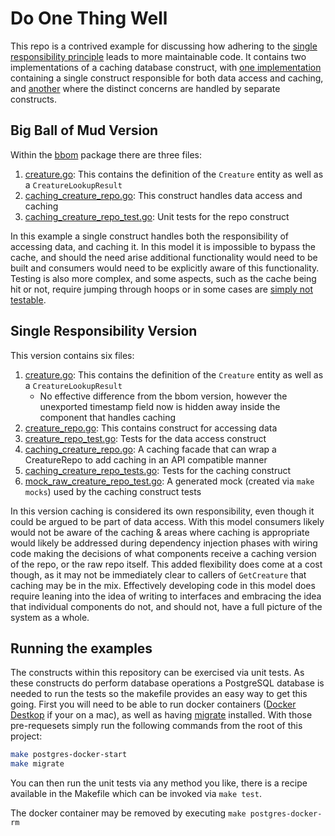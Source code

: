 # Do One Thing Well

This repo is a contrived example for discussing how adhering to the [single responsibility principle](https://en.wikipedia.org/wiki/Single-responsibility_principle) leads to more maintainable code. It contains two implementations of a caching database construct, with [one implementation](#big-ball-of-mud-version) containing a single construct responsible for both data access and caching, and [another](#single-responsibility-version) where the distinct concerns are handled by separate constructs.

## Big Ball of Mud Version

Within the [bbom](bbom) package there are three files:

1) [creature.go](bbom/creature.go): This contains the definition of the `Creature` entity as well as a `CreatureLookupResult`
2) [caching_creature_repo.go](bbom/caching_creature_repo.go): This construct handles data access and caching
3) [caching_creature_repo_test.go](bbom/caching_creature_repo_test.go): Unit tests for the repo construct

In this example a single construct handles both the responsibility of accessing data, and caching it. In this model it is impossible to bypass the cache, and should the need arise additional functionality would need to be built and consumers would need to be explicitly aware of this functionality. Testing is also more complex, and some aspects, such as the cache being hit or not, require jumping through hoops or in some cases are [simply not testable](bbom/caching_creature_repo_test.go#L166).

## Single Responsibility Version

This version contains six files:

1) [creature.go](srp/creature.go): This contains the definition of the `Creature` entity as well as a `CreatureLookupResult`
   * No effective difference from the bbom version, however the unexported timestamp field now is hidden away inside the component that handles caching
2) [creature_repo.go](srp/creature_repo.go): This contains construct for accessing data
3) [creature_repo_test.go](srp/creature_repo_test.go): Tests for the data access construct
4) [caching_creature_repo.go](srp/caching_creature_repo_test.go): A caching facade that can wrap a CreatureRepo to add caching in an API compatible manner
5) [caching_creature_repo_tests.go](srp/caching_creature_repo_test.go): Tests for the caching construct
6) [mock_raw_creature_repo_test.go](srp/mock_raw_creature_repo_test.go): A generated mock (created via `make mocks`) used by the caching construct tests

In this version caching is considered its own responsibility, even though it could be argued to be part of data access. With this model consumers likely would not be aware of the caching & areas where caching is appropriate would likely be addressed during dependency injection phases with wiring code making the decisions of what components receive a caching version of the repo, or the raw repo itself. This added flexibility does come at a cost though, as it may not be immediately clear to callers of `GetCreature` that caching may be in the mix. Effectively developing code in this model does require leaning into the idea of writing to interfaces and embracing the idea that individual components do not, and should not, have a full picture of the system as a whole.

## Running the examples
The constructs within this repository can be exercised via unit tests. As these constructs do perform database operations a PostgreSQL database is needed to run the tests so the makefile provides an easy way to get this going. First you will need to be able to run docker containers ([Docker Destkop](https://www.docker.com/products/docker-desktop/) if your on a mac), as well as having [migrate](https://github.com/golang-migrate/migrate) installed. With those pre-requesets simply run the following commands from the root of this project:

```bash
make postgres-docker-start
make migrate
```

You can then run the unit tests via any method you like, there is a recipe available in the Makefile which can be invoked via `make test`.

The docker container may be removed by executing `make postgres-docker-rm`